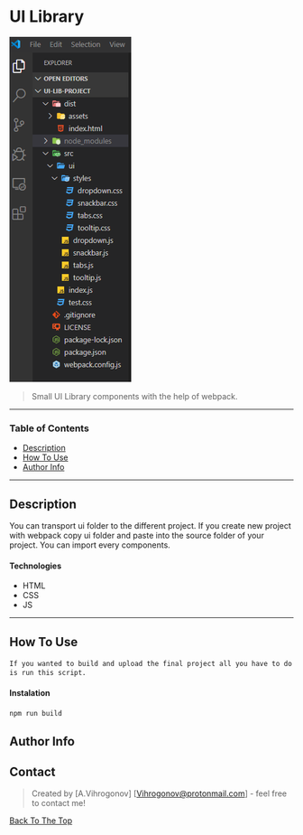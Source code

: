 # UI Library

![Screenshot](src\screenshot.png)

>  Small UI Library components with the help of webpack.

---

### Table of Contents

- [Description](#description)
- [How To Use](#how-to-use)
- [Author Info](#author-info)

---

## Description

You can transport ui folder to the different project. 
If you create new project with webpack copy ui folder and paste into the source folder of your project.
You can import every components.

#### Technologies

- HTML
- CSS
- JS

---

## How To Use
```
If you wanted to build and upload the final project all you have to do is run this script.
```

#### Instalation 

`npm run build`


## Author Info


## Contact


> Created by [A.Vihrogonov] [Vihrogonov@protonmail.com] - feel free to contact me!



[Back To The Top](#ui-library)

